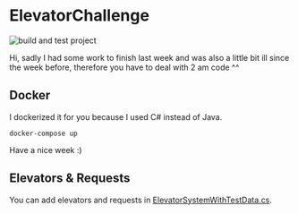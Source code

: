 # ElevatorChallenge

![build and test project](https://github.com/raaaimund/ElevatorChallenge/workflows/build%20and%20test%20project/badge.svg?branch=master)

Hi, sadly I had some work to finish last week and was also a little bit ill since the week before, therefore you have to deal with 2 am code ^^

## Docker

I dockerized it for you because I used C# instead of Java.

```
docker-compose up
```

Have a nice week :)

## Elevators & Requests

You can add elevators and requests in [ElevatorSystemWithTestData.cs](/ElevatorChallenge.Commandline/ElevatorSystemWithTestData.cs).